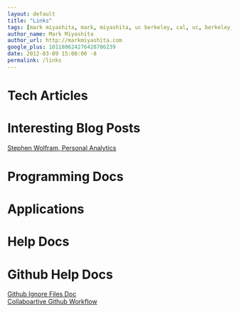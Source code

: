 ```yaml
---
layout: default
title: "Links"
tags: [mark miyashita, mark, miyashita, uc berkeley, cal, uc, berkeley, university of california, berkeley, computer science, cs, eecs, electrical engineering, mac, iphone, mac os x, mac hints, binaryage, mac hints from binaryage, tutorial, blog, apple, technology]
author_name: Mark Miyashita
author_url: http://markmiyashita.com
google_plus: 101180624276428786239
date: 2012-03-09 15:00:00 -8
permalink: /links
---
```


<h1>Tech Articles</h1>

<h1>Interesting Blog Posts</h1>
<a href="http://blog.stephenwolfram.com/2012/03/the-personal-analytics-of-my-life/">Stephen Wolfram, Personal Analytics</a>

<h1>Programming Docs</h1>

<h1>Applications</h1>

<h1>Help Docs</h1>

<h1>Github Help Docs</h1>
<a href="http://help.github.com/ignore-files/">Github Ignore Files Doc</a><br />
<a href="http://www.eqqon.com/index.php/Collaborative_Github_Workflow">Collaboartive Github Workflow</a>